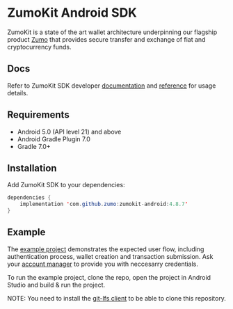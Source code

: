 # ZumoKit Android SDK

ZumoKit is a state of the art wallet architecture underpinning our flagship product [Zumo](https://www.zumo.money/) that provides secure transfer and exchange of fiat and cryptocurrency funds.

## Docs

Refer to ZumoKit SDK developer [documentation](https://developers.zumo.money/docs/) and [reference](https://zumo.github.io/zumokit-android/) for usage details.

## Requirements

- Android 5.0 (API level 21) and above
- Android Gradle Plugin 7.0
- Gradle 7.0+

## Installation

Add ZumoKit SDK to your dependencies:

```java
dependencies {
    implementation 'com.github.zumo:zumokit-android:4.8.7'
}
```

## Example

The [example project](https://github.com/zumo/zumokit-android/tree/master/example) demonstrates the expected user flow, including authentication process, wallet creation and transaction submission. Ask your [account manager](mailto:support@zumo.money) to provide you with neccesarry credentials.

To run the example project, clone the repo, open the project in Android Studio and build & run the project.

NOTE: You need to install the [git-lfs client](https://git-lfs.github.com/) to be able to clone this repository.
